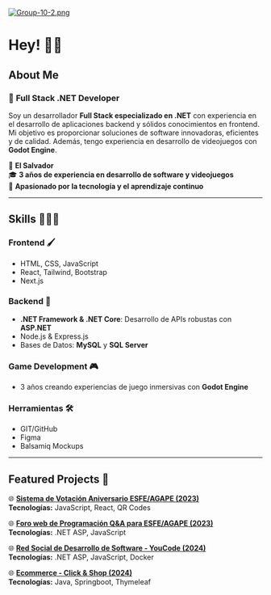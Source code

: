 [![Group-10-2.png](https://i.postimg.cc/bvFq9yXN/Group-10-2.png)](https://postimg.cc/Y4YcpwqJ)
# Hey! 👋🏻

## About Me
### 🌟 **Full Stack .NET Developer**
Soy un desarrollador **Full Stack especializado en .NET** con experiencia en el desarrollo de aplicaciones backend y sólidos conocimientos en frontend. Mi objetivo es proporcionar soluciones de software innovadoras, eficientes y de calidad. Además, tengo experiencia en desarrollo de videojuegos con **Godot Engine**.

📍 **El Salvador**  
🎓 **3 años de experiencia en desarrollo de software y videojuegos**  
🚀 **Apasionado por la tecnología y el aprendizaje continuo**

---

## Skills 👨🏻‍💻
### **Frontend** 🖌️  
- HTML, CSS, JavaScript  
- React, Tailwind, Bootstrap  
- Next.js  

### **Backend** 🔧  
- **.NET Framework & .NET Core**: Desarrollo de APIs robustas con **ASP.NET**  
- Node.js & Express.js  
- Bases de Datos: **MySQL** y **SQL Server**  

### **Game Development** 🎮  
- 3 años creando experiencias de juego inmersivas con **Godot Engine**  

### **Herramientas** 🛠️  
- GIT/GitHub  
- Figma  
- Balsamiq Mockups  

---

## Featured Projects 📂
🌐 **[Sistema de Votación Aniversario ESFE/AGAPE (2023)](https://github.com/kedatech/esfe-votacion-backend)**  
**Tecnologías:** JavaScript, React, QR Codes

🌐 **[Foro web de Programación Q&A para ESFE/AGAPE (2023)](https://github.com/arev-dev/your-bug-aspx-website)**  
**Tecnologías:** .NET ASP, JavaScript

🌐 **[Red Social de Desarrollo de Software - YouCode (2024)](https://github.com/kedatech/YouCode)**  
**Tecnologías:** .NET ASP, JavaScript, Docker  

🌐 **[Ecommerce - Click & Shop (2024)](https://github.com/kedatech/springboot-ecommerce)**  
**Tecnologías:** Java, Springboot, Thymeleaf 
